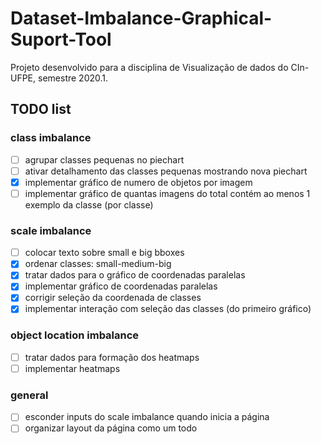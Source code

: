 # Dataset-Imbalance-Graphical-Suport-Tool
Projeto desenvolvido para a disciplina de Visualização de dados do CIn-UFPE, semestre 2020.1.

## TODO list
### class imbalance
- [ ] agrupar classes pequenas no piechart
- [ ] ativar detalhamento das classes pequenas mostrando nova piechart
- [x] implementar gráfico de numero de objetos por imagem
- [ ] implementar gráfico de quantas imagens do total contém ao menos 1 exemplo da classe (por classe)
### scale imbalance
- [ ] colocar texto sobre small e big bboxes
- [x] ordenar classes: small-medium-big
- [x] tratar dados para o gráfico de coordenadas paralelas
- [x] implementar gráfico de coordenadas paralelas
- [x] corrigir seleção da coordenada de classes
- [x] implementar interação com seleção das classes (do primeiro gráfico)
### object location imbalance
- [ ] tratar dados para formação dos heatmaps
- [ ] implementar heatmaps
### general
- [ ] esconder inputs do scale imbalance quando inicia a página
- [ ] organizar layout da página como um todo